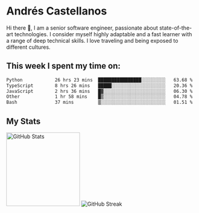 # Andrés Castellanos

Hi there 👋, I am a senior software engineer, passionate about state-of-the-art technologies. I consider myself highly adaptable and a fast learner with a range of deep technical skills. I love traveling and being exposed to different cultures.

## This week I spent my time on:

<!--START_SECTION:waka-->

```txt
Python            26 hrs 23 mins  ████████████████░░░░░░░░░   63.68 %
TypeScript        8 hrs 26 mins   █████░░░░░░░░░░░░░░░░░░░░   20.36 %
JavaScript        2 hrs 36 mins   █▓░░░░░░░░░░░░░░░░░░░░░░░   06.30 %
Other             1 hr 58 mins    █▒░░░░░░░░░░░░░░░░░░░░░░░   04.78 %
Bash              37 mins         ▒░░░░░░░░░░░░░░░░░░░░░░░░   01.51 %
```

<!--END_SECTION:waka-->

## My Stats

<img height="195" src="https://github-readme-stats.vercel.app/api?username=andrescv&show_icons=true&theme=onedark&hide_border=true&card_width=495" alt="GitHub Stats" />

<img src="https://streak-stats.demolab.com?user=andrescv&theme=one-dark-pro&hide_border=true" alt="GitHub Streak" />

